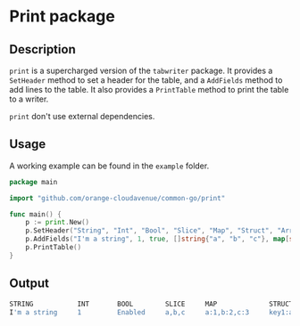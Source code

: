 # Print package

## Description

`print` is a supercharged version of the `tabwriter` package. It provides a `SetHeader` method to set a header for the table, and a `AddFields` method to add lines to the table. It also provides a `PrintTable` method to print the table to a writer.

`print` don't use external dependencies.

## Usage

A working example can be found in the `example` folder.

```go
package main

import "github.com/orange-cloudavenue/common-go/print"

func main() {
    p := print.New()
    p.SetHeader("String", "Int", "Bool", "Slice", "Map", "Struct", "Array")
    p.AddFields("I'm a string", 1, true, []string{"a", "b", "c"}, map[string]string{"a": "1", "b": "2", "c": "3"}, struct{ key1, key2, key3 string }{"a", "b", "c"}, [3]string{"a", "b", "c"})
    p.PrintTable()
}
```

## Output

```sh
STRING           INT       BOOL        SLICE     MAP             STRUCT                   ARRAY     
I'm a string     1         Enabled     a,b,c     a:1,b:2,c:3     key1:a,key2:b,key3:c     a,b,c   
```

